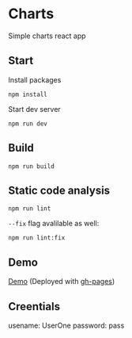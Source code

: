 # Charts

Simple charts react app 

## Start

Install packages

```
npm install
```

Start dev server

```
npm run dev
```

## Build

```
npm run build
```

## Static code analysis

```
npm run lint
```

<code>--fix</code> flag avalilable as well:

```
npm run lint:fix
```

## Demo

[Demo](https://owtmpatrick.github.io/react-graphql-charts/) (Deployed with [gh-pages](https://pages.github.com))

## Creentials

usename: UserOne
password: pass
